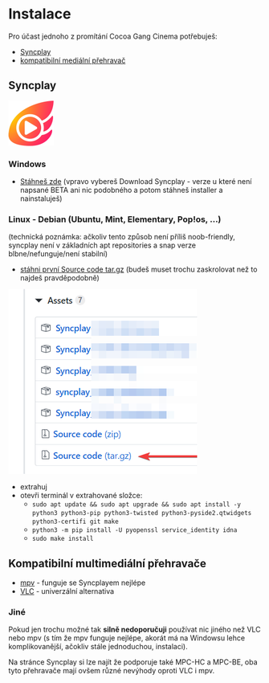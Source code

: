 # Instalace

Pro účast jednoho z promítání Cocoa Gang Cinema potřebuješ:

- [Syncplay](#syncplay)
- [kompatibilní mediální přehravač](#kompatibilni-multimedialni-prehravace)

## Syncplay

![zde má být obrázek Syncplay loga](syncplay-logo.png)

### Windows

- [Stáhneš zde](https://syncplay.pl/) (vpravo vybereš Download Syncplay - verze u které není napsané BETA ani nic podobného a potom stáhneš installer a nainstaluješ)

### Linux - Debian (Ubuntu, Mint, Elementary, Pop!os, ...)

(technická poznámka: ačkoliv tento způsob není příliš noob-friendly, syncplay není v základních apt repositories a snap verze blbne/nefunguje/není stabilní)

- [stáhni první Source code tar.gz](https://github.com/Syncplay/syncplay/releases) (budeš muset trochu zaskrolovat než to najdeš pravděpodobně)

![screenshot jak ten download vypadá](github-source-code.png)

- extrahuj
- otevři terminál v extrahované složce:
	- ``sudo apt update && sudo apt upgrade && sudo apt install -y python3 python3-pip python3-twisted python3-pyside2.qtwidgets python3-certifi git make``
	- ``python3 -m pip install -U pyopenssl service_identity idna``
	- ``sudo make install``

## Kompatibilní multimediální přehravače

- [mpv](instalace-zaklad-mpv.md) - funguje se Syncplayem nejlépe
- [VLC](instalace-zaklad-vlc.md) - univerzální alternativa

### Jiné

Pokud jen trochu možné tak **silně nedoporučuji** používat nic jiného než VLC nebo mpv (s tím že mpv funguje nejlépe, akorát má na Windowsu lehce komplikovanější, ačokliv stále jednoduchou, instalaci).

Na stránce Syncplay si lze najít že podporuje také MPC-HC a MPC-BE, oba tyto přehravače mají ovšem různé nevýhody oproti VLC i mpv.
